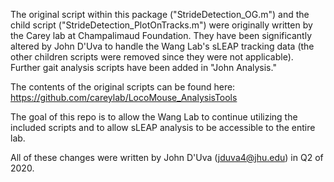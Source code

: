 The original script within this package ("StrideDetection_OG.m") and the child script ("StrideDetection_PlotOnTracks.m") were originally written by the Carey lab at Champalimaud Foundation. They have been significantly altered by John D'Uva to handle the Wang Lab's sLEAP tracking data (the other children scripts were removed since they were not applicable). Further gait analysis scripts have been added in "John Analysis."

The contents of the original scripts can be found here: https://github.com/careylab/LocoMouse_AnalysisTools

The goal of this repo is to allow the Wang Lab to continue utilizing the included scripts and to allow sLEAP analysis to be accessible to the entire lab.

All of these changes were written by John D'Uva (jduva4@jhu.edu) in Q2 of 2020.
